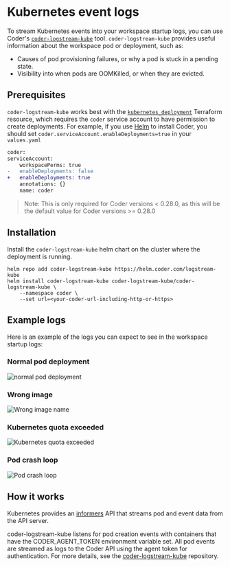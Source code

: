 # Kubernetes event logs

To stream Kubernetes events into your workspace startup logs, you can use
Coder's [`coder-logstream-kube`](https://github.com/onchainengineering/hmi-computer-logstream-kube)
tool. `coder-logstream-kube` provides useful information about the workspace pod
or deployment, such as:

- Causes of pod provisioning failures, or why a pod is stuck in a pending state.
- Visibility into when pods are OOMKilled, or when they are evicted.

## Prerequisites

`coder-logstream-kube` works best with the
[`kubernetes_deployment`](https://registry.terraform.io/providers/hashicorp/kubernetes/latest/docs/resources/deployment)
Terraform resource, which requires the `coder` service account to have
permission to create deployments. For example, if you use
[Helm](../../install/kubernetes.md#4-install-coder-with-helm) to install Coder,
you should set `coder.serviceAccount.enableDeployments=true` in your
`values.yaml`

```diff
coder:
serviceAccount:
    workspacePerms: true
-   enableDeployments: false
+   enableDeployments: true
    annotations: {}
    name: coder
```

> Note: This is only required for Coder versions < 0.28.0, as this will be the
> default value for Coder versions >= 0.28.0

## Installation

Install the `coder-logstream-kube` helm chart on the cluster where the
deployment is running.

```shell
helm repo add coder-logstream-kube https://helm.coder.com/logstream-kube
helm install coder-logstream-kube coder-logstream-kube/coder-logstream-kube \
    --namespace coder \
    --set url=<your-coder-url-including-http-or-https>
```

## Example logs

Here is an example of the logs you can expect to see in the workspace startup
logs:

### Normal pod deployment

![normal pod deployment](../../images/admin/integrations/coder-logstream-kube-logs-normal.png)

### Wrong image

![Wrong image name](../../images/admin/integrations/coder-logstream-kube-logs-wrong-image.png)

### Kubernetes quota exceeded

![Kubernetes quota exceeded](../../images/admin/integrations/coder-logstream-kube-logs-quota-exceeded.png)

### Pod crash loop

![Pod crash loop](../../images/admin/integrations/coder-logstream-kube-logs-pod-crashed.png)

## How it works

Kubernetes provides an
[informers](https://pkg.go.dev/k8s.io/client-go/informers) API that streams pod
and event data from the API server.

coder-logstream-kube listens for pod creation events with containers that have
the CODER_AGENT_TOKEN environment variable set. All pod events are streamed as
logs to the Coder API using the agent token for authentication. For more
details, see the
[coder-logstream-kube](https://github.com/onchainengineering/hmi-computer-logstream-kube)
repository.
